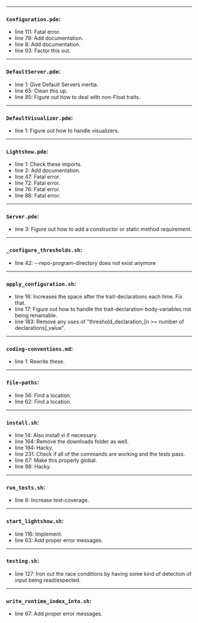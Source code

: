 
---
### `Configuration.pde`:
* line 111: Fatal error.
* line 79: Add documentation.
* line 8: Add documentation.
* line 93: Factor this out.
---
### `DefaultServer.pde`:
* line 1: Give Default Servers inertia.
* line 65: Clean this up.
* line 85: Figure out how to deal with non-Float traits.
---
### `DefaultVisualizer.pde`:
* line 1: Figure out how to handle visualizers.
---
### `Lightshow.pde`:
* line 1: Check these imports.
* line 2: Add documentation.
* line 47: Fatal error.
* line 72: Fatal error.
* line 76: Fatal error.
* line 88: Fatal error.
---
### `Server.pde`:
* line 3: Figure out how to add a constructor or static method requirement.
---
### `_configure_thresholds.sh`:
* line 42: --repo-program-directory does not exist anymore
---
### `apply_configuration.sh`:
* line 16: Increases the space after the trait-declarations each time. Fix that.
* line 17: Figure out how to handle the trait-declaration-body-variables not being renamable.
* line 183: Remove any uses of "threshold_declaration_[n >= number of declarations]_value".
---
### `coding-conventions.md`:
* line 1: Rewrite these.
---
### `file-paths`:
* line 56: Find a location.
* line 62: Find a location.
---
### `install.sh`:
* line 14: Also install vi if necessary.
* line 164: Remove the downloads folder as well.
* line 194: Hacky.
* line 231: Check if all of the commands are working and the tests pass.
* line 67: Make this properly global.
* line 98: Hacky.
---
### `run_tests.sh`:
* line 6: Increase test-coverage.
---
### `start_lightshow.sh`:
* line 116: Implement.
* line 63: Add proper error messages.
---
### `testing.sh`:
* line 127: Iron out the race conditions by having some kind of detection of input being read/expected.
---
### `write_runtime_index_into.sh`:
* line 67: Add proper error messages.
